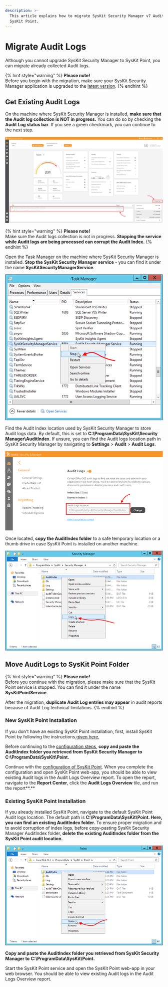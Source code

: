 ```yaml
---
description: >-
  This article explains how to migrate SysKit Security Manager v7 Audit logs to
  SysKit Point.
---
```


# Migrate Audit Logs

Although you cannot upgrade SysKit Security Manager to SysKit Point, you can migrate already collected Audit logs.

{% hint style="warning" %}
**Please note!**  
Before you begin with the migration, make sure your SysKit Security Manager application is upgraded to the [latest version](https://docs.syskit.com/security-manager/product-updates/security-manager-7-1-0-release-note).
{% endhint %}

## Get Existing Audit Logs

On the machine where SysKit Security Manager is installed, **make sure that the Audit log collection is NOT in progress.** You can do so by checking the **Audit Log status bar**. If you see a green checkmark, you can continue to the next step.

![SysKit Security Manager - Audit Log status bar](../.gitbook/assets/migrate-audit-logs_ssm-audit-log-status-bar.png)

{% hint style="warning" %}
**Please note!**  
Make sure the Audit logs collection is not in progress. **Stopping the service while Audit logs are being processed can corrupt the Audit Index.**
{% endhint %}

Open the Task Manager on the machine where SysKit Security Manager is installed. **Stop the SysKit Security Manager service** - you can find it under the name **SysKitSecurityManagerService**.

![Task Manager - Stopping SysKitSecurityManagerService](../.gitbook/assets/migrate-audit-logs_stop-ssm-service.png)

Find the Audit Index location used by SysKit Security Manager to store Audit logs data. By default, this is set to **C:\ProgramData\SysKit\Security Manager\AuditIndex**. If unsure, you can find the Audit logs location path in SysKit Security Manager by navigating to **Settings** &gt; **Audit** &gt; **Audit Logs**.

![SysKit Security Manager - Audit logs location](../.gitbook/assets/migrate-audit-logs_ssm-audit-logs-location%20%281%29%20%282%29%20%282%29%20%282%29%20%282%29%20%282%29%20%282%29%20%282%29%20%281%29.png)

Once located, **copy the AuditIndex folder** to a safe temporary location or a thumb drive in case SysKit Point is installed on another machine.

![Copying the located AuditIndex folder](../.gitbook/assets/migrate-audit-logs_copy-audit-index.png)

## Move Audit Logs to SysKit Point Folder

{% hint style="warning" %}
**Please note!**  
Before you continue with the migration, please make sure that the SysKit Point service is stopped. You can find it under the name **SysKitPointService**.

After the migration, **duplicate Audit Log entries may appear** in audit reports because of Audit Log technical limitations.
{% endhint %}

### **New SysKit Point Installation**

If you don't have an existing SysKit Point installation, first, install SysKit Point by following the instructions[ given here.](../installation-and-configuration/deploy-on-premises/install-syskit-point-on-premises.md)

Before continuing to the [configuration steps](https://github.com/SysKitTeam/docs-point/tree/7e90de9712318651405813e82777e5dd7ecf54b6/installation-and-configuration/deploy-on-premises/configure-syskit-point-on-premises.md), **copy and paste the AuditIndex folder you retrieved from SysKit Security Manager to** **C:\ProgramData\SysKit\Point.**

Continue with the [configuration of SysKit Point](https://github.com/SysKitTeam/docs-point/tree/7e90de9712318651405813e82777e5dd7ecf54b6/installation-and-configuration/deploy-on-premises/configure-syskit-point-on-premises.md). When you complete the configuration and open SysKit Point web-app, you should be able to view existing Audit logs in the Audit Logs Overview report. To open the report, navigate to the **Report Center**, click the **Audit Logs Overview** tile, and run the report**.**

### Existing SysKit Point Installation

If you already installed SysKit Point, navigate to the default SysKit Point Audit logs location. The default path is **C:\ProgramData\SysKit\Point. Here, you can find an existing AuditIndex folder.** To ensure proper migration and to avoid corruption of index logs, before copy-pasting SysKit Security Manager AuditIndex folder, **delete the existing AuditIndex folder from the SysKit Point audit location.**

![Deleting the existing SysKit Point AuditIndex folder](../.gitbook/assets/migrate-audit-logs_delete-point-audit-index.png)

**Copy and paste the AuditIndex folder you retrieved from SysKit Security Manager to** **C:\ProgramData\SysKit\Point.**

Start the SysKit Point service and open the SysKit Point web-app in your web browser. You should be able to view existing Audit logs in the Audit Logs Overview report.

